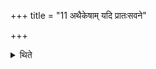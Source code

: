 +++
title = "11 अथैकेषाम् यदि प्रातःसवने"

+++

<details><summary>थिते</summary>

11. Now according to somel: if at the morning pressing the jar (Dronakalasa) is broken one should make the Vasat kāraṇidhana-saman as the Stotra corresponding the Sastra of the Brahmanacchamsin. With asave svāhā, vasave svāhā...2 after (the Adhvaryu) has offered thirteen libations of ghee,3   

[^1]: viz. the Kauthumas. Cf. TMB IX.6.1. The Sāman is 
Grāmageyagāna VII.1.19 sung on SV I.256.  

[^2]: For the formulae cp. KS XXXV.9.  

[^3]: The sentence is incomplete. See the next Sūtra.   
</details>

